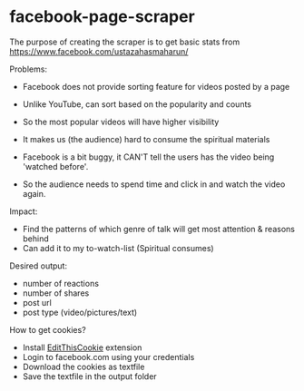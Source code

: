 # facebook-page-scraper
The purpose of creating the scraper is to get basic stats from
https://www.facebook.com/ustazahasmaharun/

Problems:
- Facebook does not provide sorting feature for videos posted by a page
- Unlike YouTube, can sort based on the popularity and counts
- So the most popular videos will have higher visibility
- It makes us (the audience) hard to consume the spiritual materials

- Facebook is a bit buggy, it CAN'T tell the users has the video being 'watched before'.
- So the audience needs to spend time and click in and watch the video again.

Impact:
- Find the patterns of which genre of talk will get most attention & reasons behind
- Can add it to my to-watch-list (Spiritual consumes)

Desired output:
- number of reactions
- number of shares
- post url
- post type (video/pictures/text)

How to get cookies?
- Install [EditThisCookie](https://chrome.google.com/webstore/detail/editthiscookie/fngmhnnpilhplaeedifhccceomclgfbg?hl=en) extension
- Login to facebook.com using your credentials
- Download the cookies as textfile
- Save the textfile in the output folder
